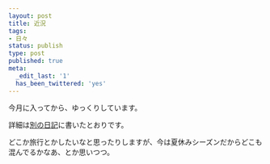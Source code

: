 ```yaml
---
layout: post
title: 近況
tags:
- 日々
status: publish
type: post
published: true
meta:
  _edit_last: '1'
  has_been_twittered: 'yes'
---
```

今月に入ってから、ゆっくりしています。

詳細は<a href="http://d.hatena.ne.jp/masa-wo/20110810/1312964769">別の日記</a>に書いたとおりです。

どこか旅行とかしたいなと思ったりしますが、今は夏休みシーズンだからどこも混んでるかなあ、とか思いつつ。
